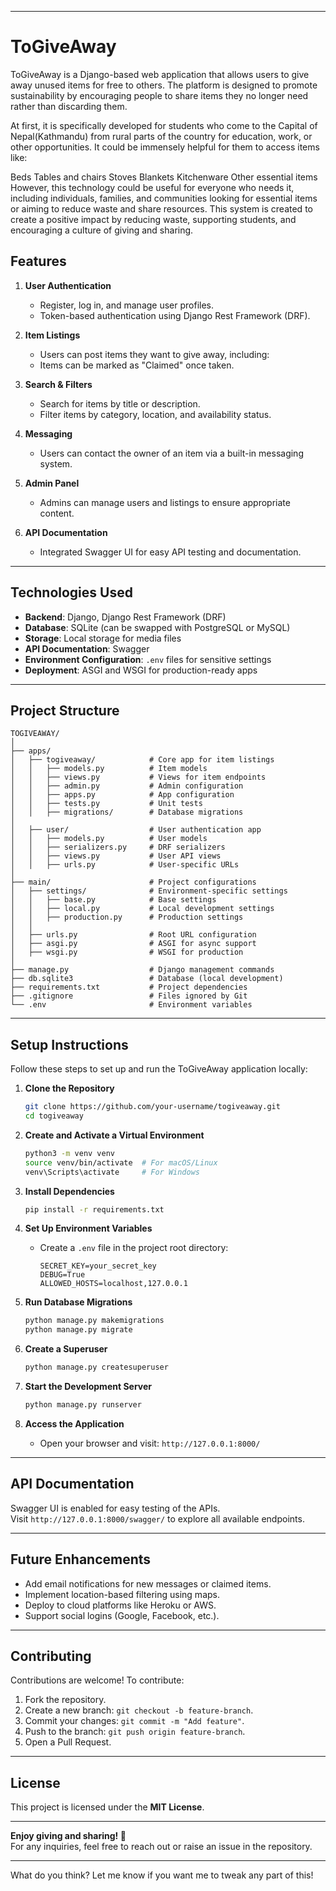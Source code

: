 
---

# **ToGiveAway**

ToGiveAway is a Django-based web application that allows users to give away unused items for free to others. The platform is designed to promote sustainability by encouraging people to share items they no longer need rather than discarding them.

At first, it is specifically developed for students who come to the Capital of Nepal(Kathmandu) from rural parts of the country for education, work, or other opportunities. It could be immensely helpful for them to access items like:

Beds
Tables and chairs
Stoves
Blankets
Kitchenware
Other essential items
However, this technology could be useful for everyone who needs it, including individuals, families, and communities looking for essential items or aiming to reduce waste and share resources.
This system is created to create a positive impact by reducing waste, supporting students, and encouraging a culture of giving and sharing.

## **Features**

1. **User Authentication**  
   - Register, log in, and manage user profiles.
   - Token-based authentication using Django Rest Framework (DRF).

2. **Item Listings**  
   - Users can post items they want to give away, including:  
   - Items can be marked as "Claimed" once taken.

3. **Search & Filters**  
   - Search for items by title or description.  
   - Filter items by category, location, and availability status.

4. **Messaging**  
   - Users can contact the owner of an item via a built-in messaging system.

5. **Admin Panel**  
   - Admins can manage users and listings to ensure appropriate content.

6. **API Documentation**  
   - Integrated Swagger UI for easy API testing and documentation.

---

## **Technologies Used**

- **Backend**: Django, Django Rest Framework (DRF)  
- **Database**: SQLite (can be swapped with PostgreSQL or MySQL)  
- **Storage**: Local storage for media files  
- **API Documentation**: Swagger  
- **Environment Configuration**: `.env` files for sensitive settings  
- **Deployment**: ASGI and WSGI for production-ready apps  

---

## **Project Structure**

```plaintext
TOGIVEAWAY/
│
├── apps/
│   ├── togiveaway/            # Core app for item listings
│   │   ├── models.py          # Item models
│   │   ├── views.py           # Views for item endpoints
│   │   ├── admin.py           # Admin configuration
│   │   ├── apps.py            # App configuration
│   │   ├── tests.py           # Unit tests
│   │   ├── migrations/        # Database migrations
│
│   ├── user/                  # User authentication app
│   │   ├── models.py          # User models
│   │   ├── serializers.py     # DRF serializers
│   │   ├── views.py           # User API views
│   │   ├── urls.py            # User-specific URLs
│
├── main/                      # Project configurations
│   ├── settings/              # Environment-specific settings
│   │   ├── base.py            # Base settings
│   │   ├── local.py           # Local development settings
│   │   ├── production.py      # Production settings
│   │
│   ├── urls.py                # Root URL configuration
│   ├── asgi.py                # ASGI for async support
│   ├── wsgi.py                # WSGI for production
│
├── manage.py                  # Django management commands
├── db.sqlite3                 # Database (local development)
├── requirements.txt           # Project dependencies
├── .gitignore                 # Files ignored by Git
└── .env                       # Environment variables
```

---

## **Setup Instructions**

Follow these steps to set up and run the ToGiveAway application locally:

1. **Clone the Repository**
   ```bash
   git clone https://github.com/your-username/togiveaway.git
   cd togiveaway
   ```

2. **Create and Activate a Virtual Environment**
   ```bash
   python3 -m venv venv
   source venv/bin/activate  # For macOS/Linux
   venv\Scripts\activate     # For Windows
   ```

3. **Install Dependencies**
   ```bash
   pip install -r requirements.txt
   ```

4. **Set Up Environment Variables**
   - Create a `.env` file in the project root directory:
     ```plaintext
     SECRET_KEY=your_secret_key
     DEBUG=True
     ALLOWED_HOSTS=localhost,127.0.0.1
     ```

5. **Run Database Migrations**
   ```bash
   python manage.py makemigrations
   python manage.py migrate
   ```

6. **Create a Superuser**
   ```bash
   python manage.py createsuperuser
   ```

7. **Start the Development Server**
   ```bash
   python manage.py runserver
   ```

8. **Access the Application**
   - Open your browser and visit: `http://127.0.0.1:8000/`

---

## **API Documentation**

Swagger UI is enabled for easy testing of the APIs.  
Visit `http://127.0.0.1:8000/swagger/` to explore all available endpoints.

---

## **Future Enhancements**

- Add email notifications for new messages or claimed items.
- Implement location-based filtering using maps.
- Deploy to cloud platforms like Heroku or AWS.
- Support social logins (Google, Facebook, etc.).

---

## **Contributing**

Contributions are welcome! To contribute:

1. Fork the repository.
2. Create a new branch: `git checkout -b feature-branch`.
3. Commit your changes: `git commit -m "Add feature"`.
4. Push to the branch: `git push origin feature-branch`.
5. Open a Pull Request.

---

## **License**

This project is licensed under the **MIT License**.  

---

**Enjoy giving and sharing! 🎉**  
For any inquiries, feel free to reach out or raise an issue in the repository.

---

What do you think? Let me know if you want me to tweak any part of this!
